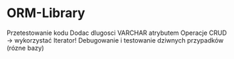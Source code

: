 # ORM-Library

Przetestowanie kodu
Dodac dlugosci VARCHAR atrybutem
Operacje CRUD -> wykorzystać Iterator!
Debugowanie i testowanie dziwnych przypadków (rózne bazy)
